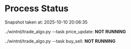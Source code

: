 # Process Status

Snapshot taken at: 2025-10-10 20:06:35

../wintrd/trade_algo.py --task price_update: **NOT RUNNING**

../wintrd/trade_algo.py --task buy_sell: **NOT RUNNING**

